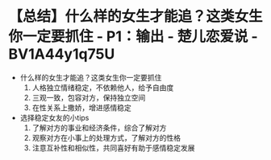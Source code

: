 # 【总结】什么样的女生才能追？这类女生你一定要抓住 - P1：输出 - 楚儿恋爱说 - BV1A44y1q75U

-   什么样的女生才能追？这类女生你一定要抓住
    1.  人格独立情绪稳定，不依赖他人，给予自由度
    2.  三观一致，包容对方，保持独立空间
    3.  在性关系上撒娇，增进感情稳定
-   选择稳定女友的小tips
    1.  了解对方的事业和经济条件，综合了解对方
    2.  观察对方在小事上的处理方式，了解对方的性格
    3.  注意互补性和相似性，共同喜好有助于感情稳定发展